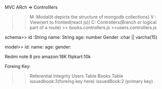 MVC ARch => Controlllers
>>M :Modal(it depicts the structure of mongodb collections)
>>V : View(wrt to fronted(react js))
>> C: Controllers(Branch or logical part of a route)
    >> books.controllers.js
    >>users.controllers.js

schema>>
    id :String
    name: String
    age: number
    Gender :char || varcha(15)

model>>
    id:
    name:
    age:
    gender:

Redmi note 8 pro
amazon:18K
flipkart:10k

 Foreing Key:
 >> Referential Integrity
    Users Table       Books Table    
    issuedbook:3(foreing key here)     issuedBook:2 (primary key)